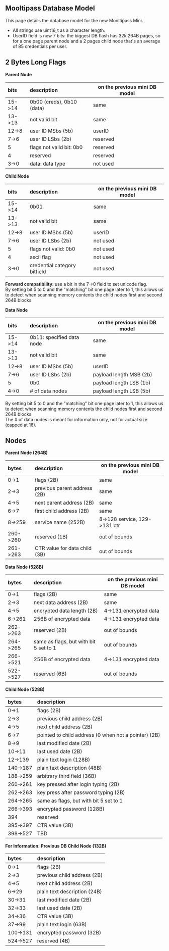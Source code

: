 ## [](#header-1) Mooltipass Database Model
This page details the database model for the new Mooltipass Mini.  
- All strings use uint16_t as a character length.  
- UserID field is now 7 bits: the biggest DB flash has 32k 264B pages, so for a one page parent node and a 2 pages child node that's an average of 85 credentials per user.  
   
## [](#header-2) 2 Bytes Long Flags

**Parent Node**

| bits | description | on the previous mini DB model |
|:-----|:------------|-------------------------------|
| 15->14 | 0b00 (creds), 0b10 (data) | same |
| 13->13 | not valid bit | same |
| 12->8 | user ID MSbs (5b) | userID |
| 7->6 | user ID LSbs (2b) | reserved |
| 5 | flags not valid bit: 0b0 | reserved |
| 4 | reserved | reserved |
| 3->0 | data: data type | not used |

**Child Node**

| bits | description | on the previous mini DB model |
|:-----|:------------|-------------------------------|
| 15->14 | 0b01 | same |
| 13->13 | not valid bit | same |
| 12->8 | user ID MSbs (5b) | userID |
| 7->6 | user ID LSbs (2b) | not used |
| 5 | flags not valid: 0b0 | not used |
| 4 | ascii flag | not used |
| 3->0 | credential category bitfield | not used |

**Forward compatibility**: use a bit in the 7->0 field to set unicode flag.  
By setting bit 5 to 0 and the "matching" bit one page later to 1, this allows us to detect when scanning memory contents the child nodes first and second 264B blocks.

**Data Node**

| bits | description | on the previous mini DB model |
|:-----|:------------|-------------------------------|
| 15->14 | 0b11: specified data node | same |
| 13->13 | not valid bit | same |
| 12->8 | user ID MSbs (5b) | userID |
| 7->6 | user ID LSbs (2b) | payload length MSB (2b) |
| 5 | 0b0 | payload length LSB (1b) |
| 4->0 | # of data nodes | payload length LSB (5b) |

By setting bit 5 to 0 and the "matching" bit one page later to 1, this allows us to detect when scanning memory contents the child nodes first and second 264B blocks.  
The # of data nodes is meant for information only, not for actual size (capped at 16).  

## [](#header-2) Nodes

**Parent Node (264B)**

| bytes | description | on the previous mini DB model |
|:------|:------------|-------------------------------|
| 0->1 | flags (2B) | same |
| 2->3 | previous parent address (2B) | same |
| 4->5 | next parent address (2B) | same |
| 6->7 | first child address (2B) | same |
| 8->259 | service name (252B) | 8->128 service, 129->131 ctr |
| 260->260 | reserved (1B) | out of bounds |
| 261->263 | CTR value for data child (3B) | out of bounds |

**Data Node (528B)**

| bytes | description | on the previous mini DB model |
|:------|:------------|-------------------------------|
| 0->1 | flags (2B) | same |
| 2->3 | next data address (2B) | same |
| 4->5 | encrypted data length (2B) | 4->131 encrypted data |
| 6->261 | 256B of encrypted data | 4->131 encrypted data |
| 262->263 | reserved (2B) | out of bounds |
| 264->265 | same as flags, but with bit 5 set to 1 | out of bounds |
| 266->521 | 256B of encrypted data | 4->131 encrypted data |
| 522->527 | reserved (6B) | out of bounds |

**Child Node (528B)**

| bytes | description |
|:------|:------------|
| 0->1 | flags (2B) |
| 2->3 | previous child address (2B) |
| 4->5 | next child address (2B) |
| 6->7 | pointed to child address (0 when not a pointer) (2B) |
| 8->9 | last modified date (2B) |
| 10->11 | last used date (2B) |
| 12->139 | plain text login (128B) |
| 140->187 | plain text description (48B) |
| 188->259 | arbitrary third field (36B) |
| 260->261 | key pressed after login typing (2B) |
| 262->263 | key press after password typing (2B) |
| 264->265 | same as flags, but with bit 5 set to 1 |
| 266->393 | encrypted password (128B) |
| 394 | reserved |
| 395->397 | CTR value (3B) |
| 398->527 | TBD |

**For Information: Previous DB Child Node (132B)**

| bytes | description |
|:------|:------------|
| 0->1 | flags (2B) |
| 2->3 | previous child address (2B) |
| 4->5 | next child address (2B) |
| 6->29 | plain text description (24B) |
| 30->31 | last modified date (2B) |
| 32->33 | last used date (2B) |
| 34->36 | CTR value (3B) |
| 37->99 | plain text login (63B) |
| 100->131 | encrypted password (32B) |
| 524->527 | reserved (4B) |
